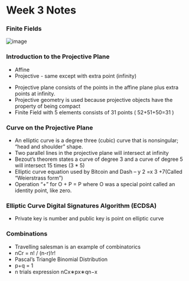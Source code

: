 # Week 3 Notes

### Finite Fields
![image](https://user-images.githubusercontent.com/17733481/161474665-e306cac3-07ed-4d52-a704-7896c6a217da.png)


### Introduction to the Projective Plane
* Affine
* Projective - same except with extra point (infinity) 
- Projective plane consists of the points in the affine plane
plus extra points at infinity.
- Projective geometry is used because projective objects have
the property of being compact
- Finite Field with 5 elements consists of 31 points (
52+51+50=31 )
### Curve on the Projective Plane
- An elliptic curve is a degree three (cubic) curve that is
nonsingular; “head and shoulder” shape.
- Two parallel lines in the projective plane will intersect at
infinity
- Bezout’s theorem states a curve of degree 3 and a curve of
degree 5 will intersect 15 times (3 * 5)
- Elliptic curve equation used by Bitcoin and Dash –
y 2 =x 3 +7(Called “Weierstrass form”)
- Operation “+” for O + P = P where O was a special point
called an identity point, like zero.

### Elliptic Curve Digital Signatures Algorithm (ECDSA)
- Private key is number and public key is point on elliptic
curve

### Combinations
- Travelling salesman is an example of combinatorics
- nCr = n! / (n-r)!r!
- Pascal’s Triangle Binomial Distribution
- p+q = 1
- n trials expression nCx∗px∗qn−x
